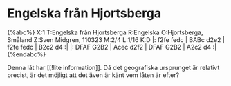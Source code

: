 # Engelska från Hjortsberga

{%abc%}
X:1
T:Engelska från Hjortsberga
R:Engelska
O:Hjortsberga, Småland
Z:Sven Midgren, 110323
M:2/4
L:1/16
K:D
|: f2fe fedc | BABc d2e2 | f2fe fedc | B2c2 d4 :|
|: DFAF G2B2 | Acec d2f2 | DFAF G2B2 | A2c2 d4 :|
{%endabc%}

Denna låt har [[!lite information]]. Då det geografiska ursprunget är relativt precist, är det möjligt att det även är känt vem låten är efter?
